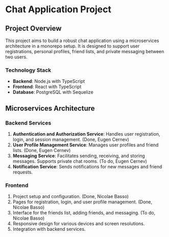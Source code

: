 # Chat Application Project

## Project Overview
This project aims to build a robust chat application using a microservices architecture in a monorepo setup. It is designed to support user registrations, personal profiles, friend lists, and private messaging between two users.

### Technology Stack
- **Backend**: Node.js with TypeScript
- **Frontend**: React with TypeScript
- **Database**: PostgreSQL with Sequelize

## Microservices Architecture

### Backend Services
1. **Authentication and Authorization Service**: Handles user registration, login, and session management. (Done, Eugen Cernev)
2. **User Profile Management Service**: Manages user profiles and friend lists. (Done, Eugen Cernev)
3. **Messaging Service**: Facilitates sending, receiving, and storing messages. Supports private chat rooms. (To do, Eugen Cernev)
4. **Notification Service**: Sends notifications for new messages and friend requests.

### Frontend
1. Project setup and configuration. (Done, Nicolae Basso)
2. Pages for registration, login, and user profile management. (Done, Nicolae Basso)
3. Interface for the friends list, adding friends, and messaging. (To do, Nicolae Basso)
4. Responsive design for various devices and screen resolutions.
5. Integration with backend services.

